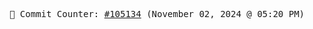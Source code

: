 <p align="center">
    <samp>
        📮 Commit Counter: <a href="https://github.com/Javascript-void0/Javascript-void0/commits/main">#105134</a> (November 02, 2024 @ 05:20 PM)
    </samp>
</p>